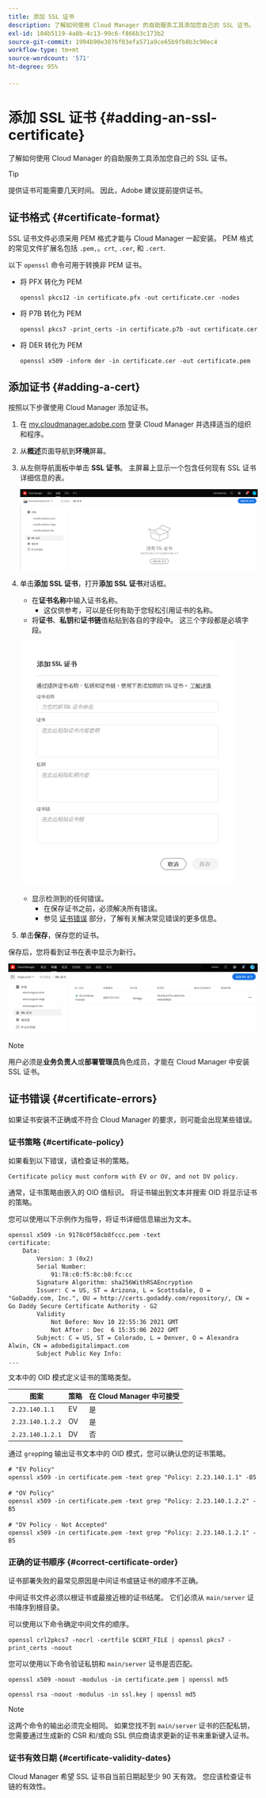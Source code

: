 ```yaml
---
title: 添加 SSL 证书
description: 了解如何使用 Cloud Manager 的自助服务工具添加您自己的 SSL 证书。
exl-id: 104b5119-4a8b-4c13-99c6-f866b3c173b2
source-git-commit: 1994b90e3876f03efa571a9ce65b9fb8b3c90ec4
workflow-type: tm+mt
source-wordcount: '571'
ht-degree: 95%

---
```


# 添加 SSL 证书 {#adding-an-ssl-certificate}

了解如何使用 Cloud Manager 的自助服务工具添加您自己的 SSL 证书。

>[!TIP]
>
>提供证书可能需要几天时间。 因此，Adobe 建议提前提供证书。

## 证书格式 {#certificate-format}

SSL 证书文件必须采用 PEM 格式才能与 Cloud Manager 一起安装。 PEM 格式的常见文件扩展名包括 `.pem,`。`crt`, `.cer`, 和 `.cert`.

以下 `openssl` 命令可用于转换非 PEM 证书。

* 将 PFX 转化为 PEM

  ```shell
  openssl pkcs12 -in certificate.pfx -out certificate.cer -nodes
  ```

* 将 P7B 转化为 PEM

  ```shell
  openssl pkcs7 -print_certs -in certificate.p7b -out certificate.cer
  ```

* 将 DER 转化为 PEM

  ```shell
  openssl x509 -inform der -in certificate.cer -out certificate.pem
  ```

## 添加证书 {#adding-a-cert}

按照以下步骤使用 Cloud Manager 添加证书。

1. 在 [my.cloudmanager.adobe.com](https://my.cloudmanager.adobe.com/) 登录 Cloud Manager 并选择适当的组织和程序。

1. 从&#x200B;**概述**&#x200B;页面导航到&#x200B;**环境**&#x200B;屏幕。

1. 从左侧导航面板中单击 **SSL 证书**。 主屏幕上显示一个包含任何现有 SSL 证书详细信息的表。

   ![添加 SSL 证书](/help/implementing/cloud-manager/assets/ssl/ssl-cert-1.png)

1. 单击&#x200B;**添加 SSL 证书**，打开&#x200B;**添加 SSL 证书**&#x200B;对话框。

   * 在&#x200B;**证书名称**&#x200B;中输入证书名称。
      * 这仅供参考，可以是任何有助于您轻松引用证书的名称。
   * 将&#x200B;**证书**、**私钥**&#x200B;和&#x200B;**证书链**&#x200B;值粘贴到各自的字段中。 这三个字段都是必填字段。

   ![添加“SSL 证书”对话框](/help/implementing/cloud-manager/assets/ssl/ssl-cert-02.png)

   * 显示检测到的任何错误。
      * 在保存证书之前，必须解决所有错误。
      * 参见 [证书错误](#certificate-errors) 部分，了解有关解决常见错误的更多信息。

1. 单击&#x200B;**保存**，保存您的证书。

保存后，您将看到证书在表中显示为新行。

![保存的 SSL 证书](/help/implementing/cloud-manager/assets/ssl/ssl-cert-3.png)

>[!NOTE]
>
>用户必须是&#x200B;**业务负责人**&#x200B;或&#x200B;**部署管理员**&#x200B;角色成员，才能在 Cloud Manager 中安装 SSL 证书。

## 证书错误 {#certificate-errors}

如果证书安装不正确或不符合 Cloud Manager 的要求，则可能会出现某些错误。

### 证书策略 {#certificate-policy}

如果看到以下错误，请检查证书的策略。

```text
Certificate policy must conform with EV or OV, and not DV policy.
```

通常，证书策略由嵌入的 OID 值标识。 将证书输出到文本并搜索 OID 将显示证书的策略。

您可以使用以下示例作为指导，将证书详细信息输出为文本。

```text
openssl x509 -in 9178c0f58cb8fccc.pem -text
certificate:
    Data:
        Version: 3 (0x2)
        Serial Number:
            91:78:c0:f5:8c:b8:fc:cc
        Signature Algorithm: sha256WithRSAEncryption
        Issuer: C = US, ST = Arizona, L = Scottsdale, O = "GoDaddy.com, Inc.", OU = http://certs.godaddy.com/repository/, CN = Go Daddy Secure Certificate Authority - G2
        Validity
            Not Before: Nov 10 22:55:36 2021 GMT
            Not After : Dec  6 15:35:06 2022 GMT
        Subject: C = US, ST = Colorado, L = Denver, O = Alexandra Alwin, CN = adobedigitalimpact.com
        Subject Public Key Info:
...
```

文本中的 OID 模式定义证书的策略类型。

| 图案 | 策略 | 在 Cloud Manager 中可接受 |
|---|---|---|
| `2.23.140.1.1` | EV | 是 |
| `2.23.140.1.2.2` | OV | 是 |
| `2.23.140.1.2.1` | DV | 否 |

通过 `grep`ping 输出证书文本中的 OID 模式，您可以确认您的证书策略。

```shell
# "EV Policy"
openssl x509 -in certificate.pem -text grep "Policy: 2.23.140.1.1" -B5

# "OV Policy"
openssl x509 -in certificate.pem -text grep "Policy: 2.23.140.1.2.2" -B5

# "DV Policy - Not Accepted"
openssl x509 -in certificate.pem -text grep "Policy: 2.23.140.1.2.1" -B5
```

### 正确的证书顺序 {#correct-certificate-order}

证书部署失败的最常见原因是中间证书或链证书的顺序不正确。

中间证书文件必须以根证书或最接近根的证书结尾。 它们必须从 `main/server` 证书降序到根目录。

可以使用以下命令确定中间文件的顺序。

```shell
openssl crl2pkcs7 -nocrl -certfile $CERT_FILE | openssl pkcs7 -print_certs -noout
```

您可以使用以下命令验证私钥和 `main/server` 证书是否匹配。

```shell
openssl x509 -noout -modulus -in certificate.pem | openssl md5
```

```shell
openssl rsa -noout -modulus -in ssl.key | openssl md5
```

>[!NOTE]
>
>这两个命令的输出必须完全相同。 如果您找不到 `main/server` 证书的匹配私钥，您需要通过生成新的 CSR 和/或向 SSL 供应商请求更新的证书来重新键入证书。

### 证书有效日期 {#certificate-validity-dates}

Cloud Manager 希望 SSL 证书自当前日期起至少 90 天有效。 您应该检查证书链的有效性。

